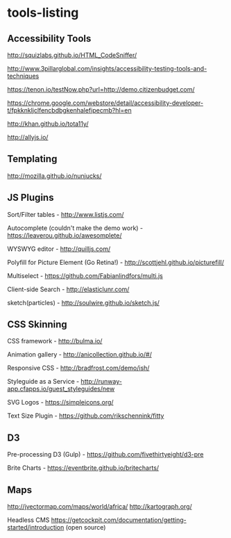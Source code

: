 # tools-listing

## Accessibility Tools
http://squizlabs.github.io/HTML_CodeSniffer/

http://www.3pillarglobal.com/insights/accessibility-testing-tools-and-techniques

https://tenon.io/testNow.php?url=http://demo.citizenbudget.com/

https://chrome.google.com/webstore/detail/accessibility-developer-t/fpkknkljclfencbdbgkenhalefipecmb?hl=en

http://khan.github.io/tota11y/

http://allyjs.io/

## Templating

http://mozilla.github.io/nunjucks/


## JS Plugins

Sort/Filter tables - http://www.listjs.com/

Autocomplete (couldn't make the demo work) - https://leaverou.github.io/awesomplete/

WYSWYG editor - http://quilljs.com/

Polyfill for Picture Element (Go Retina!) - http://scottjehl.github.io/picturefill/

Multiselect - https://github.com/Fabianlindfors/multi.js

Client-side Search - http://elasticlunr.com/

sketch(particles) - http://soulwire.github.io/sketch.js/


## CSS Skinning

CSS framework - http://bulma.io/

Animation gallery - http://anicollection.github.io/#/

Responsive CSS - http://bradfrost.com/demo/ish/

Styleguide as a Service - http://runway-app.cfapps.io/guest_styleguides/new

SVG Logos - https://simpleicons.org/

Text Size Plugin - https://github.com/rikschennink/fitty


## D3

Pre-processing D3 (Gulp) - https://github.com/fivethirtyeight/d3-pre

Brite Charts - https://eventbrite.github.io/britecharts/

## Maps
http://jvectormap.com/maps/world/africa/
http://kartograph.org/

Headless CMS
https://getcockpit.com/documentation/getting-started/introduction (open source)
